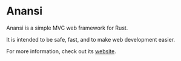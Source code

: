 Anansi
======

Anansi is a simple MVC web framework for Rust.

It is intended to be safe, fast, and to make web development easier.

For more information, check out its [website](https://saru-tora.github.io/anansi).
